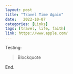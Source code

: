 ```yaml
---
layout: post
title: "Travel Time Again"
date:   2022-10-07 
categories: [Links]
tags: [travel, life, faith]
link: https://www.apple.com/
---
```


Testing:

>Blockquote

End.
